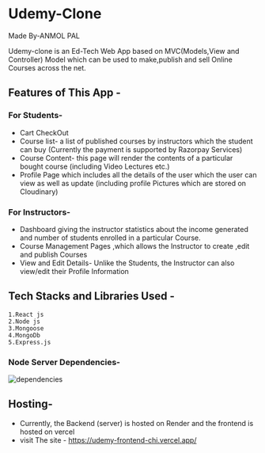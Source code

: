 # Udemy-Clone
Made By-ANMOL PAL

Udemy-clone is an Ed-Tech Web App based on MVC(Models,View and Controller) Model which can be used to make,publish and sell Online Courses across the net.

## Features of This App -
### For Students- 
* Cart CheckOut
* Course list- a list of published courses by instructors which the student can buy (Currently the payment is supported by Razorpay Services)
* Course Content- this page will render the contents of a particular bought course (including Video Lectures etc.)
* Profile Page which includes all the details of the user which the user can view as well as update (including profile Pictures which are stored on Cloudinary)
### For Instructors-
* Dashboard giving the instructor statistics about the income generated and number of students enrolled in a particular Course.
* Course Management Pages ,which allows the Instructor to create ,edit and publish Courses
* View and Edit Details- Unlike the Students, the Instructor can also view/edit their Profile Information
## Tech Stacks and Libraries Used -
    1.React js
    2.Node js
    3.Mongoose
    4.MongoDb
    5.Express.js
### Node Server Dependencies-
![dependencies](https://github.com/ANMOLPALIIT-ISM/Udemy-Host/assets/91240707/9ebbfda7-64ab-4e01-ae3c-73d16d15ad8d)

## Hosting-
* Currently, the Backend (server) is hosted on Render and the frontend is hosted on vercel
* visit The site - https://udemy-frontend-chi.vercel.app/

  

       

